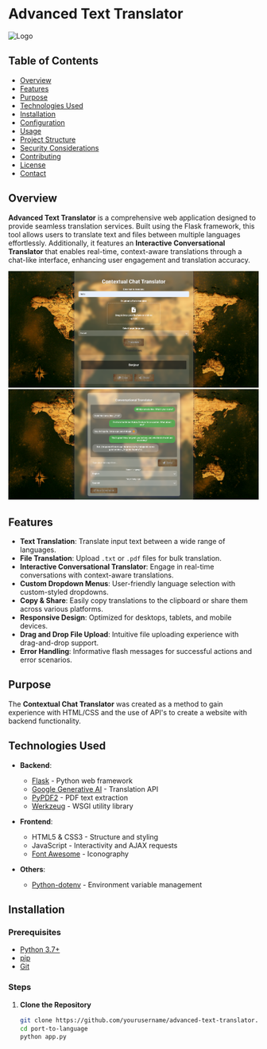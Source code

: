 # Advanced Text Translator

![Logo](static/logo.png)

## Table of Contents
- [Overview](#overview)
- [Features](#features)
- [Purpose](#purpose)
- [Technologies Used](#technologies-used)
- [Installation](#installation)
- [Configuration](#configuration)
- [Usage](#usage)
- [Project Structure](#project-structure)
- [Security Considerations](#security-considerations)
- [Contributing](#contributing)
- [License](#license)
- [Contact](#contact)

## Overview

**Advanced Text Translator** is a comprehensive web application designed to provide seamless translation services. Built using the Flask framework, this tool allows users to translate text and files between multiple languages effortlessly. Additionally, it features an **Interactive Conversational Translator** that enables real-time, context-aware translations through a chat-like interface, enhancing user engagement and translation accuracy.

![Screenshot](static/ss2.png)
![Screenshot](static/ss3.png)


## Features
- **Text Translation**: Translate input text between a wide range of languages.
- **File Translation**: Upload `.txt` or `.pdf` files for bulk translation.
- **Interactive Conversational Translator**: Engage in real-time conversations with context-aware translations.
- **Custom Dropdown Menus**: User-friendly language selection with custom-styled dropdowns.
- **Copy & Share**: Easily copy translations to the clipboard or share them across various platforms.
- **Responsive Design**: Optimized for desktops, tablets, and mobile devices.
- **Drag and Drop File Upload**: Intuitive file uploading experience with drag-and-drop support.
- **Error Handling**: Informative flash messages for successful actions and error scenarios.

## Purpose

The **Contextual Chat Translator** was created as a method to gain experience with HTML/CSS and the use of API's to create a website with backend functionality. 

## Technologies Used

- **Backend**:
  - [Flask](https://flask.palletsprojects.com/) - Python web framework
  - [Google Generative AI](https://developers.google.com/generative-ai) - Translation API
  - [PyPDF2](https://pypi.org/project/PyPDF2/) - PDF text extraction
  - [Werkzeug](https://werkzeug.palletsprojects.com/) - WSGI utility library

- **Frontend**:
  - HTML5 & CSS3 - Structure and styling
  - JavaScript - Interactivity and AJAX requests
  - [Font Awesome](https://fontawesome.com/) - Iconography

- **Others**:
  - [Python-dotenv](https://pypi.org/project/python-dotenv/) - Environment variable management

## Installation

### Prerequisites

- [Python 3.7+](https://www.python.org/downloads/)
- [pip](https://pip.pypa.io/en/stable/installation/)
- [Git](https://git-scm.com/downloads)

### Steps

1. **Clone the Repository**

   ```bash
   git clone https://github.com/yourusername/advanced-text-translator.git
   cd port-to-language
   python app.py
